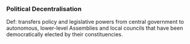 ### Political Decentralisation
Def: transfers policy and legislative powers from central government to autonomous, lower-level Assemblies and local councils that have been democratically elected by their constituencies.
